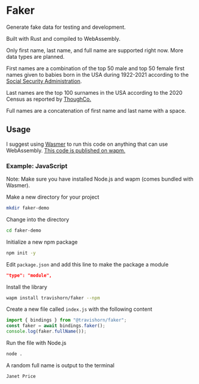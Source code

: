 # Faker

Generate fake data for testing and development.

Built with Rust and compiled to WebAssembly.

Only first name, last name, and full name are supported right now. More data
types are planned.

First names are a combination of the top 50 male and top 50 female first names
given to babies born in the USA during 1922-2021 according to the [Social
Security
Administration](https://www.ssa.gov/OACT/babynames/decades/century.html).

Last names are the top 100 surnames in the USA according to the 2020 Census as
reported by
[ThoughCo.](https://www.thoughtco.com/most-common-us-surnames-1422656)

Full names are a concatenation of first name and last name with a space.

## Usage

I suggest using [Wasmer](https://wasmer.io/) to run this code on anything that
can use WebAssembly. [This code is published on
wapm.](https://wapm.io/travishorn/faker)

### Example: JavaScript

Note: Make sure you have installed Node.js and wapm (comes bundled with Wasmer).

Make a new directory for your project

```sh
mkdir faker-demo
```

Change into the directory

```sh
cd faker-demo
```

Initialize a new npm package

```sh
npm init -y
```

Edit `package.json` and add this line to make the package a module

```json
"type": "module",
```

Install the library

```sh
wapm install travishorn/faker --npm
```

Create a new file called `index.js` with the following content

```javascript
import { bindings } from "@travishorn/faker";
const faker = await bindings.faker();
console.log(faker.fullName());
```

Run the file with Node.js

```sh
node .
```

A random full name is output to the terminal

```sh
Janet Price
```

